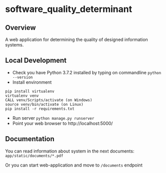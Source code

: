 # software_quality_determinant

## Overview
A web application for determining the quality of designed information systems.

## Local Development
* Check you have Python 3.7.2 installed by typing on commandline `python --version`
* Install environment
```
pip install virtualenv
virtualenv venv
CALL venv/Scripts/activate (on Windows)
source venv/bin/activate (on Linux)
pip install -r requirements.txt
```

* Run server `python manage.py runserver`
* Point your web browser to http://localhost:5000/

## Documentation
You can read information about system 
in the next documents: `app/static/documents/*.pdf`

Or you can start web-application and move 
to `/documents` endpoint